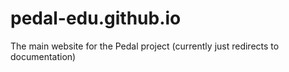 # pedal-edu.github.io
The main website for the Pedal project (currently just redirects to documentation)
